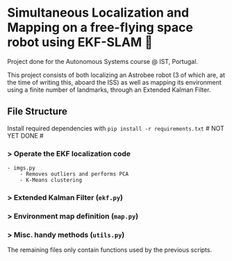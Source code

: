 # Simultaneous Localization and Mapping on a free-flying space robot using EKF-SLAM :robot:

Project done for the Autonomous Systems course @ IST, Portugal.

This project consists of both localizing an Astrobee robot (3 of which are, at the time of writing this, aboard the ISS) as well as mapping its environment using a finite number of landmarks, through an Extended Kalman Filter.

## File Structure

Install required dependencies with `pip install -r requirements.txt` # NOT YET DONE #

### > Operate the EKF localization code 
    - imgs.py
        - Removes outliers and performs PCA
        - K-Means clustering 

### > Extended Kalman Filter (`ekf.py`)

### > Environment map definition (`map.py`)

### > Misc. handy methods (`utils.py`)

The remaining files only contain functions used by the previous scripts.

